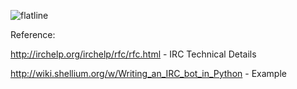 ![flatline](http://static.giantbomb.com/uploads/original/8/81321/1517517-1517495_1108529_img_0058_super.jpg)

Reference:

http://irchelp.org/irchelp/rfc/rfc.html - IRC Technical Details

http://wiki.shellium.org/w/Writing_an_IRC_bot_in_Python - Example
